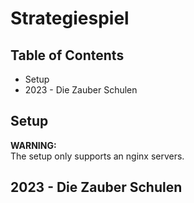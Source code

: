 # Strategiespiel

## Table of Contents
- Setup
- 2023 - Die Zauber Schulen

## Setup
**WARNING:**
<br>
The setup only supports an nginx servers.

## 2023 - Die Zauber Schulen
